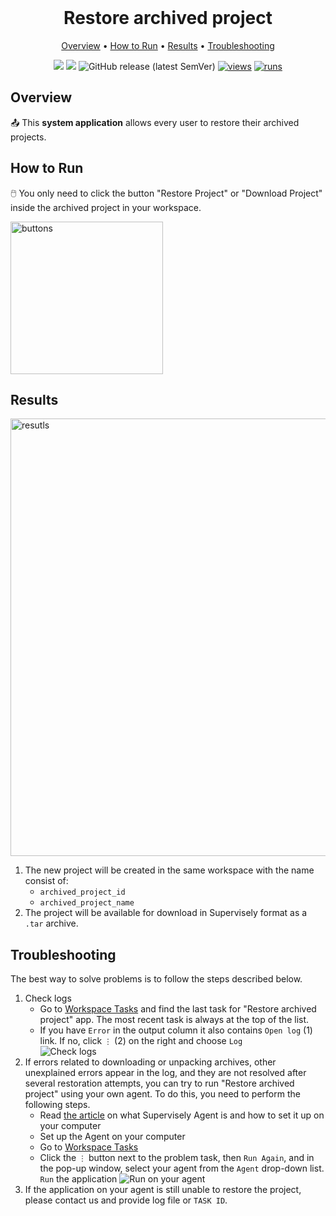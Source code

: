 <div align='center' markdown> <br>

# Restore archived project

<p align='center'>
  <a href='#overview'>Overview</a> •
  <a href='#how-to-run'>How to Run</a> •
  <a href='#results'>Results</a> •
  <a href='#troubleshooting'>Troubleshooting</a>
</p>

[![](https://img.shields.io/badge/supervisely-ecosystem-brightgreen)](https://ecosystem.supervisely.com/apps/supervisely-ecosystem/restore-archived-project)
[![](https://img.shields.io/badge/slack-chat-green.svg?logo=slack)](https://supervisely.com/slack)
![GitHub release (latest SemVer)](https://img.shields.io/github/v/release/supervisely-ecosystem/restore-archived-project)
[![views](https://app.supervisely.com/img/badges/views/supervisely-ecosystem/restore-archived-project.png)](https://supervisely.com)
[![runs](https://app.supervisely.com/img/badges/runs/supervisely-ecosystem/restore-archived-project.png)](https://supervisely.com)

</div>

## Overview

📤 This **system application** allows every user to restore their archived projects.

   
## How to Run

🖱️ You only need to click the button "Restore Project" or "Download Project" inside the archived project in your workspace.

<img width="244" alt="buttons" src="https://github.com/supervisely-ecosystem/restore-archived-project/assets/57998637/9a97966e-0d81-4b1e-8bb1-444d90a1135b">


## Results

<img width="700" alt="resutls" src="https://github.com/supervisely-ecosystem/restore-archived-project/assets/57998637/327430ea-f99e-457e-9ff9-58537061162b">

1. The new project will be created in the same workspace with the name consist of:
    - `archived_project_id`
    - `archived_project_name`
2. The project will be available for download in Supervisely format as a `.tar` archive.


## Troubleshooting

The best way to solve problems is to follow the steps described below.

1. Check logs   
    - Go to [Workspace Tasks](https://app.supervisely.com/tasks) and find the last task for "Restore archived project" app. The most recent task is always at the top of the list.
    - If you have `Error` in the output column it also contains `Open log` (1) link. If no, click `⋮` (2) on the right and choose `Log`             
      ![Check logs](https://github.com/supervisely-ecosystem/restore-archived-project/assets/57998637/91ee330f-88df-44b2-adaa-4d2da1efc494)       
2. If errors related to downloading or unpacking archives, other unexplained errors appear in the log, and they are not resolved after several restoration attempts, you can try to run "Restore archived project" using your own agent. To do this, you need to perform the following steps.
    - Read [the article](https://docs.supervisely.com/getting-started/connect-your-computer) on what Supervisely Agent is and how to set it up on your computer
    - Set up the Agent on your computer
    - Go to [Workspace Tasks](https://app.supervisely.com/tasks)
    - Click the `⋮` button next to the problem task, then `Run Again`, and in the pop-up window, select your agent from the `Agent` drop-down list. `Run` the application
      ![Run on your agent](https://github.com/supervisely-ecosystem/restore-archived-project/assets/57998637/b75d1fc9-77d8-4e40-86b8-2ba296ca1337)
3. If the application on your agent is still unable to restore the project, please contact us and provide log file or `TASK ID`.